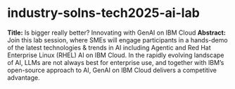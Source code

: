 # industry-solns-tech2025-ai-lab
**Title:** Is bigger really better? Innovating with GenAI on IBM Cloud
**Abstract:** Join this lab session, where SMEs will engage participants in a hands-demo of the latest technologies & trends in AI including Agentic and Red Hat Enterprise Linux (RHEL) AI on IBM Cloud. In the rapidly evolving landscape of AI, LLMs are not always best for enterprise use, and together with IBM’s open-source approach to AI, GenAI on IBM Cloud delivers a competitive advantage.
